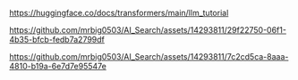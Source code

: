 https://huggingface.co/docs/transformers/main/llm_tutorial


https://github.com/mrbig0503/AI_Search/assets/14293811/29f22750-06f1-4b35-bfcb-fedb7a2799df


https://github.com/mrbig0503/AI_Search/assets/14293811/7c2cd5ca-8aaa-4810-b19a-6e7d7e95547e

